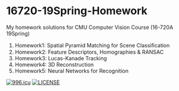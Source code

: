 # 16720-19Spring-Homework
My homework solutions for CMU Computer Vision Course (16-720A 19Spring)
1. Homework1: Spatial Pyramid Matching for Scene Classiﬁcation
2. Homework2: Feature Descriptors, Homographies & RANSAC
3. Homework3: Lucas-Kanade Tracking
4. Homework4: 3D Reconstruction
5. Homework5: Neural Networks for Recognition


[![996.icu](https://img.shields.io/badge/link-996.icu-red.svg)](https://996.icu)
[![LICENSE](https://img.shields.io/badge/license-Anti%20996-blue.svg)](https://github.com/996icu/996.ICU/blob/master/LICENSE)
